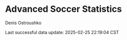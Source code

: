 # Advanced Soccer Statistics
Denis Ostroushko

<!-- gfm -->

Last successful data update: 2025-02-25 22:19:04 CST
